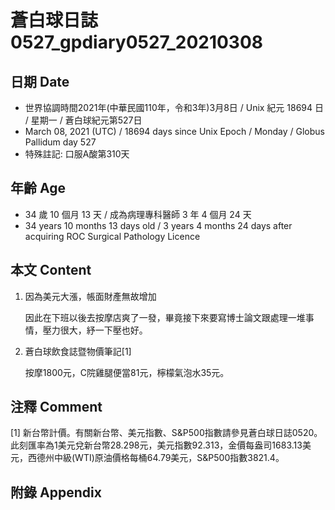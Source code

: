 [_metadata_:encoding]: - "utf-8"
[_metadata_:language]: - "zh-Hant-TW"
[_metadata_:fileformat]: - "markdown"
[_metadata_:MIME_type]: - "text/plain"
[_metadata_:markdown_version]: - "commonmark version 0.29"
[_metadata_:markdown_spec]: - "https://spec.commonmark.org/0.29/"

# 蒼白球日誌0527_gpdiary0527_20210308 #

## 日期 Date ##

* 世界協調時間2021年(中華民國110年，令和3年)3月8日 / Unix 紀元 18694 日 / 星期一 / 蒼白球紀元第527日
* March 08, 2021 (UTC) / 18694 days since Unix Epoch / Monday / Globus Pallidum day 527
* 特殊註記: 口服A酸第310天

## 年齡 Age ##

* 34 歲 10 個月 13 天 / 成為病理專科醫師 3 年 4 個月 24 天
* 34 years 10 months 13 days old / 3 years 4 months 24 days after acquiring ROC Surgical Pathology Licence

## 本文 Content ##

1. 因為美元大漲，帳面財產無故增加

    因此在下班以後去按摩店爽了一發，畢竟接下來要寫博士論文跟處理一堆事情，壓力很大，紓一下壓也好。
    
2. 蒼白球飲食誌暨物價筆記[1]

    按摩1800元，C院雞腿便當81元，檸檬氣泡水35元。

## 注釋 Comment ##

[1] 新台幣計價。有關新台幣、美元指數、S&P500指數請參見蒼白球日誌0520。此刻匯率為1美元兌新台幣28.298元，美元指數92.313，金價每盎司1683.13美元，西德州中級(WTI)原油價格每桶64.79美元，S&P500指數3821.4。

## 附錄 Appendix ##

